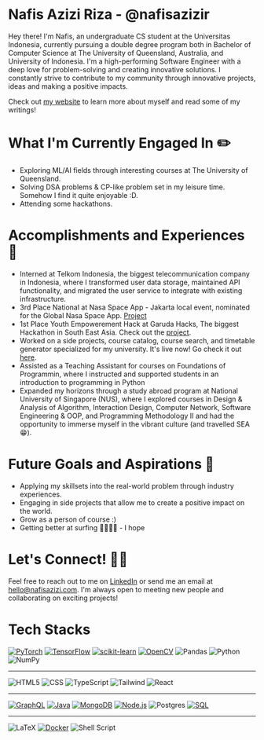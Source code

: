 # Nafis Azizi Riza - @nafisazizir

Hey there! I'm Nafis, an undergraduate CS student at the Universitas Indonesia, currently pursuing a double degree program both in Bachelor of Computer Science at The University of Queensland, Australia, and University of Indonesia. I'm a high-performing Software Engineer with a deep love for problem-solving and creating innovative solutions. I constantly strive to contribute to my community through innovative projects, ideas and making a positive impacts.

Check out [my website](https://nafisazizi.com/) to learn more about myself and read some of my writings!

# What I'm Currently Engaged In ✏️
- Exploring ML/AI fields through interesting courses at The University of Queensland.
- Solving DSA problems & CP-like problem set in my leisure time. Somehow I find it quite enjoyable :D.
- Attending some hackathons.

# Accomplishments and Experiences 🏅
- Interned at Telkom Indonesia, the biggest telecommunication company in Indonesia, where I transformed user data storage, maintained API functionality, and migrated the user service to integrate with existing infrastructure.
- 3rd Place National at Nasa Space App - Jakarta local event, nominated for the Global Nasa Space App. [Project](https://github.com/nafisazizir/sparc-frontend)
- 1st Place Youth Empowerement Hack at Garuda Hacks, The biggest Hackathon in South East Asia. Check out the [project](peopl.nafisazizi.com).
- Worked on a side projects, course catalog, course search, and timetable generator specialized for my university. It's live now! Go check it out [here](matkulgue.nafisazizi.com).
- Assisted as a Teaching Assistant for courses on Foundations of Programmin, where I instructed and supported students in an introduction to programming in Python
- Expanded my horizons through a study abroad program at National University of Singapore (NUS), where I explored courses in Design & Analysis of Algorithm, Interaction Design, Computer Network, Software Engineering & OOP, and Programming Methodology II and had the opportunity to immerse myself in the vibrant culture (and travelled SEA 😁).

# Future Goals and Aspirations 🚀
- Applying my skillsets into the real-world problem through industry experiences.
- Engaging in side projects that allow me to create a positive impact on the world.
- Grow as a person of course :)
- Getting better at surfing 🏄🏻‍♂️😝 - I hope

# Let's Connect! 🤝🏻
Feel free to reach out to me on [LinkedIn](https://www.linkedin.com/in/nafisazizi/) or send me an email at [hello@nafisazizi.com](mailto:hello@nafisazizi.com). I'm always open to meeting new people and collaborating on exciting projects!

# Tech Stacks

[![PyTorch](https://img.shields.io/badge/PyTorch-%23EE4C2C.svg?style=for-the-badge&logo=pytorch&logoColor=white)](https://pytorch.org/)
[![TensorFlow](https://img.shields.io/badge/TensorFlow-%23FF6F00.svg?style=for-the-badge&logo=tensorflow&logoColor=white)](https://www.tensorflow.org/)
[![scikit-learn](https://img.shields.io/badge/scikit--learn-%23F7931E.svg?style=for-the-badge&logo=scikit-learn&logoColor=white)](https://scikit-learn.org/)
[![OpenCV](https://img.shields.io/badge/OpenCV-%233776AB.svg?style=for-the-badge&logo=opencv&logoColor=white)](https://opencv.org/)
![Pandas](https://img.shields.io/badge/pandas-%23150458.svg?style=for-the-badge&logo=pandas&logoColor=white)
![Python](https://img.shields.io/badge/python%20-%2314354C.svg?&style=for-the-badge&logo=python&logoColor=white)
![NumPy](https://img.shields.io/badge/numpy-%23013243.svg?style=for-the-badge&logo=numpy&logoColor=white)

---

![HTML5](https://img.shields.io/badge/html5-%23E34F26.svg?style=for-the-badge&logo=html5&logoColor=white)
![CSS](https://img.shields.io/badge/css-%231572B6.svg?style=for-the-badge&logo=css3&logoColor=white)
![TypeScript](https://img.shields.io/badge/typescript-%23007ACC.svg?style=for-the-badge&logo=typescript&logoColor=white)
![Tailwind](https://img.shields.io/badge/tailwind-06B6D4.svg?style=for-the-badge&logo=tailwindcss&logoColor=white)
![React](https://img.shields.io/badge/react-%2320232a.svg?style=for-the-badge&logo=react&logoColor=%2361DAFB)

---

[![GraphQL](https://img.shields.io/badge/GraphQL-E10098.svg?style=for-the-badge&logo=graphql&logoColor=white)](https://graphql.org/)
[![Java](https://img.shields.io/badge/Java-%23ED8B00.svg?style=for-the-badge&logo=java&logoColor=white)](https://www.java.com/)
[![MongoDB](https://img.shields.io/badge/MongoDB-47A248.svg?style=for-the-badge&logo=mongodb&logoColor=white)](https://www.mongodb.com/)
[![Node.js](https://img.shields.io/badge/Node.js-%23339933.svg?style=for-the-badge&logo=node.js&logoColor=white)](https://nodejs.org/)
![Postgres](https://img.shields.io/badge/postgres-%23316192.svg?style=for-the-badge&logo=postgresql&logoColor=white)
[![SQL](https://img.shields.io/badge/SQL-003B57.svg?style=for-the-badge&logo=sql&logoColor=white)](https://en.wikipedia.org/wiki/SQL)

---

![LaTeX](https://img.shields.io/badge/latex-%23008080.svg?style=for-the-badge&logo=latex&logoColor=white)
[![Docker](https://img.shields.io/badge/Docker-2496ED.svg?style=for-the-badge&logo=docker&logoColor=white)](https://www.docker.com/)
![Shell Script](https://img.shields.io/badge/shell_script-%23121011.svg?style=for-the-badge&logo=gnu-bash&logoColor=white)

